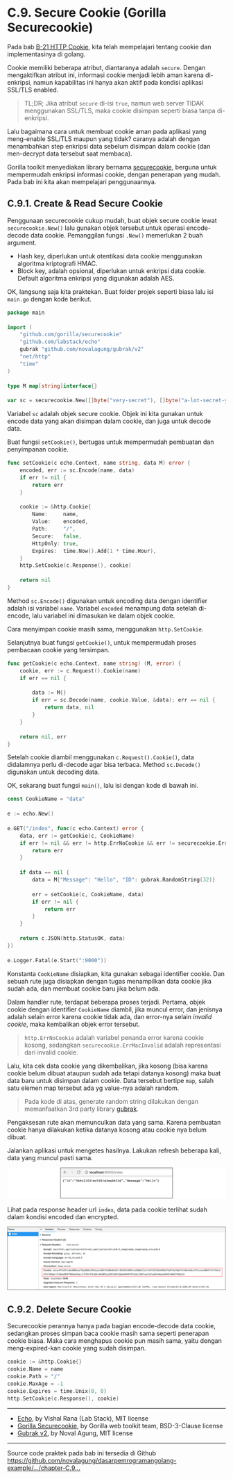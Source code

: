 # C.9. Secure Cookie (Gorilla Securecookie)

Pada bab [B-21 HTTP Cookie](B-21-cookie.html), kita telah mempelajari tentang cookie dan implementasinya di golang.

Cookie memiliki beberapa atribut, diantaranya adalah `secure`. Dengan mengaktifkan atribut ini, informasi cookie menjadi lebih aman karena di-enkripsi, namun kapabilitas ini hanya akan aktif pada kondisi aplikasi SSL/TLS enabled.

> TL;DR; Jika atribut `secure` di-isi `true`, namun web server TIDAK menggunakan SSL/TLS, maka cookie disimpan seperti biasa tanpa di-enkripsi.

Lalu bagaimana cara untuk membuat cookie aman pada aplikasi yang meng-enable SSL/TLS maupun yang tidak? caranya adalah dengan menambahkan step enkripsi data sebelum disimpan dalam cookie (dan men-decrypt data tersebut saat membaca).

Gorilla toolkit menyediakan library bernama [securecookie](https://github.com/gorilla/securecookie), berguna untuk mempermudah enkripsi informasi cookie, dengan penerapan yang mudah. Pada bab ini kita akan mempelajari penggunaannya.

## C.9.1. Create & Read Secure Cookie

Penggunaan securecookie cukup mudah, buat objek secure cookie lewat `securecookie.New()` lalu gunakan objek tersebut untuk operasi encode-decode data cookie. Pemanggilan fungsi `.New()` memerlukan 2 buah argument.

 - Hash key, diperlukan untuk otentikasi data cookie menggunakan algoritma kriptografi HMAC.
 - Block key, adalah opsional, diperlukan untuk enkripsi data cookie. Default algoritma enkripsi yang digunakan adalah AES.

OK, langsung saja kita praktekan. Buat folder projek seperti biasa lalu isi `main.go` dengan kode berikut.

```go
package main

import (
    "github.com/gorilla/securecookie"
    "github.com/labstack/echo"
    gubrak "github.com/novalagung/gubrak/v2"
    "net/http"
    "time"
)

type M map[string]interface{}

var sc = securecookie.New([]byte("very-secret"), []byte("a-lot-secret-yay"))
```

Variabel `sc` adalah objek secure cookie. Objek ini kita gunakan untuk encode data yang akan disimpan dalam cookie, dan juga untuk decode data.

Buat fungsi `setCookie()`, bertugas untuk mempermudah pembuatan dan penyimpanan cookie.

```go
func setCookie(c echo.Context, name string, data M) error {
    encoded, err := sc.Encode(name, data)
    if err != nil {
        return err
    }

    cookie := &http.Cookie{
        Name:     name,
        Value:    encoded,
        Path:     "/",
        Secure:   false,
        HttpOnly: true,
        Expires:  time.Now().Add(1 * time.Hour),
    }
    http.SetCookie(c.Response(), cookie)

    return nil
}
```

Method `sc.Encode()` digunakan untuk encoding data dengan identifier adalah isi variabel `name`. Variabel `encoded` menampung data setelah di-encode, lalu variabel ini dimasukan ke dalam objek cookie.

Cara menyimpan cookie masih sama, menggunakan `http.SetCookie`.

Selanjutnya buat fungsi `getCookie()`, untuk mempermudah proses pembacaan cookie yang tersimpan.

```go
func getCookie(c echo.Context, name string) (M, error) {
    cookie, err := c.Request().Cookie(name)
    if err == nil {

        data := M{}
        if err = sc.Decode(name, cookie.Value, &data); err == nil {
            return data, nil
        }
    }

    return nil, err
}
```

Setelah cookie diambil menggunakan `c.Request().Cookie()`, data didalamnya perlu di-decode agar bisa terbaca. Method `sc.Decode()` digunakan untuk decoding data.

OK, sekarang buat fungsi `main()`, lalu isi dengan kode di bawah ini.

```go
const CookieName = "data"

e := echo.New()

e.GET("/index", func(c echo.Context) error {
    data, err := getCookie(c, CookieName)
    if err != nil && err != http.ErrNoCookie && err != securecookie.ErrMacInvalid {
        return err
    }

    if data == nil {
        data = M{"Message": "Hello", "ID": gubrak.RandomString(32)}

        err = setCookie(c, CookieName, data)
        if err != nil {
            return err
        }
    }

    return c.JSON(http.StatusOK, data)
})

e.Logger.Fatal(e.Start(":9000"))
```

Konstanta `CookieName` disiapkan, kita gunakan sebagai identifier cookie. Dan sebuah rute juga disiapkan dengan tugas menampilkan data cookie jika sudah ada, dan membuat cookie baru jika belum ada. 

Dalam handler rute, terdapat beberapa proses terjadi. Pertama, objek cookie dengan identifier `CookieName` diambil, jika muncul error, dan jenisnya adalah selain error karena cookie tidak ada, dan error-nya selain *invalid cookie*, maka kembalikan objek error tersebut.

> `http.ErrNoCookie` adalah variabel penanda error karena cookie kosong, sedangkan `securecookie.ErrMacInvalid` adalah representasi dari invalid cookie.

Lalu, kita cek data cookie yang dikembalikan, jika kosong (bisa karena cookie belum dibuat ataupun sudah ada tetapi datanya kosong) maka buat data baru untuk disimpan dalam cookie. Data tersebut bertipe `map`, salah satu elemen map tersebut ada yg value-nya adalah random.

> Pada kode di atas, generate random string dilakukan dengan memanfaatkan 3rd party library [gubrak](https://github.com/novalagung/gubrak/v2).

Pengaksesan rute akan memunculkan data yang sama. Karena pembuatan cookie hanya dilakukan ketika datanya kosong atau cookie nya belum dibuat.

Jalankan aplikasi untuk mengetes hasilnya. Lakukan refresh beberapa kali, data yang muncul pasti sama.

![Secure cookie test](images/C.9_1_securecookie.png)

Lihat pada response header url `index`, data pada cookie terlihat sudah dalam kondisi encoded dan encrypted.

![Cookie header](images/C.9_2_cookie_header.png)

## C.9.2. Delete Secure Cookie

Securecookie perannya hanya pada bagian encode-decode data cookie, sedangkan proses simpan baca cookie masih sama seperti penerapan cookie biasa. Maka cara menghapus cookie pun masih sama, yaitu dengan meng-expired-kan cookie yang sudah disimpan.

```go
cookie := &http.Cookie{}
cookie.Name = name
cookie.Path = "/"
cookie.MaxAge = -1
cookie.Expires = time.Unix(0, 0)
http.SetCookie(c.Response(), cookie)
```

---

 - [Echo](https://github.com/labstack/echo), by Vishal Rana (Lab Stack), MIT license
 - [Gorilla Securecookie](https://github.com/gorilla/securecookie), by Gorilla web toolkit team, BSD-3-Clause license
 - [Gubrak v2](https://github.com/novalagung/gubrak), by Noval Agung, MIT license

---

<div class="source-code-link">
    <div class="source-code-link-message">Source code praktek pada bab ini tersedia di Github</div>
    <a href="https://github.com/novalagung/dasarpemrogramangolang-example/tree/master/chapter-C.9-securecookie">https://github.com/novalagung/dasarpemrogramangolang-example/.../chapter-C.9...</a>
</div>
